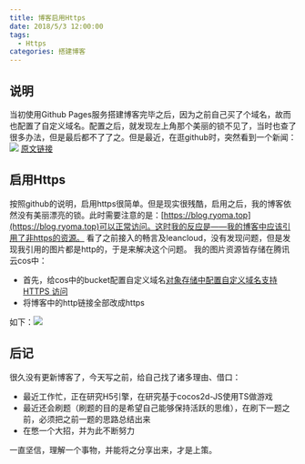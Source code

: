 ```yaml
---
title: 博客启用Https
date: 2018/5/3 12:00:00
tags:
  - Https
categories: 搭建博客
---
```


## 说明
当初使用Github Pages服务搭建博客完毕之后，因为之前自己买了个域名，故而也配置了自定义域名。配置之后，就发现左上角那个美丽的锁不见了，当时也查了很多办法，但是最后都不了了之。但是最近，在逛github时，突然看到一个新闻：![](https://img.ryoma.top/HttpsDomain/0.png)
[原文链接](https://blog.github.com/2018-05-01-github-pages-custom-domains-https/)
<!-- more -->

## 启用Https
按照github的说明，启用https很简单。但是现实很残酷，启用之后，我的博客依然没有美丽漂亮的锁。此时需要注意的是：[https://blog.ryoma.top](https://blog.ryoma.top)可以正常访问。这时我的反应是——我的博客中应该引用了非https的资源。
看了之前接入的畅言及leancloud，没有发现问题，但是发现我引用的图片都是http的，于是来解决这个问题。
我的图片资源皆存储在腾讯云cos中：
- 首先，给cos中的bucket配置自定义域名[对象存储中配置自定义域名支持 HTTPS 访问](https://cloud.tencent.com/developer/article/1008127)
- 将博客中的http链接全部改成https

如下：![](https://img.ryoma.top/HttpsDomain/1.png)

## 后记
很久没有更新博客了，今天写之前，给自己找了诸多理由、借口：
- 最近工作忙，正在研究H5引擎，在研究基于cocos2d-JS使用TS做游戏
- 最近还会刷题（刷题的目的是希望自己能够保持活跃的思维），在刷下一题之前，必须把之前一题的思路总结出来
- 在憋一个大招，并为此不断努力

一直坚信，理解一个事物，并能将之分享出来，才是上策。